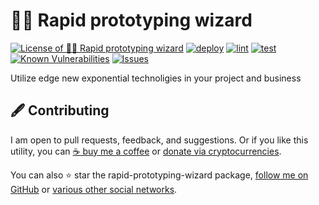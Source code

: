 # 🧙‍♂️ Rapid prototyping wizard

<!--Badges-->
<!--⚠️WARNING: This section was generated by https://github.com/hejny/batch-project-editor/blob/main/src/workflows/800-badges/badges.ts so every manual change will be overwritten.-->


[![License of 🧙‍♂️ Rapid prototyping wizard](https://img.shields.io/github/license/hejny/rapid-prototyping-wizard.svg?style=flat)](https://github.com/hejny/rapid-prototyping-wizard/blob/main/LICENSE)
[![deploy](https://github.com/hejny/rapid-prototyping-wizard/actions/workflows/deploy.yml/badge.svg)](https://github.com/hejny/rapid-prototyping-wizard/actions/workflows/deploy.yml)
[![lint](https://github.com/hejny/rapid-prototyping-wizard/actions/workflows/lint.yml/badge.svg)](https://github.com/hejny/rapid-prototyping-wizard/actions/workflows/lint.yml)
[![test](https://github.com/hejny/rapid-prototyping-wizard/actions/workflows/test.yml/badge.svg)](https://github.com/hejny/rapid-prototyping-wizard/actions/workflows/test.yml)
[![Known Vulnerabilities](https://snyk.io/test/github/hejny/rapid-prototyping-wizard/badge.svg)](https://snyk.io/test/github/hejny/rapid-prototyping-wizard)
[![Issues](https://img.shields.io/github/issues/hejny/rapid-prototyping-wizard.svg?style=flat)](https://github.com/hejny/rapid-prototyping-wizard/issues)

<!--/Badges-->

Utilize edge new exponential technoligies in your project and business

<!-- TODO: Write more -->




<!--Contributing-->
<!--⚠️WARNING: This section was generated by https://github.com/hejny/batch-project-editor/blob/main/src/workflows/810-contributing/contributing.ts so every manual change will be overwritten.-->

## 🖋️ Contributing

I am open to pull requests, feedback, and suggestions. Or if you like this utility, you can [☕ buy me a coffee](https://www.buymeacoffee.com/hejny) or [donate via cryptocurrencies](https://github.com/hejny/hejny/blob/main/documents/crypto.md).

You can also ⭐ star the rapid-prototyping-wizard package, [follow me on GitHub](https://github.com/hejny) or [various other social networks](https://www.pavolhejny.com/contact/).

<!--/Contributing-->